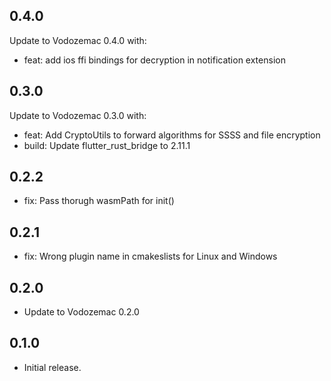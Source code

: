 ## 0.4.0

Update to Vodozemac 0.4.0 with:
- feat: add ios ffi bindings for decryption in notification extension

## 0.3.0

Update to Vodozemac 0.3.0 with:
- feat: Add CryptoUtils to forward algorithms for SSSS and file encryption
- build: Update flutter_rust_bridge to 2.11.1

## 0.2.2

- fix: Pass thorugh wasmPath for init()

## 0.2.1

- fix: Wrong plugin name in cmakeslists for Linux and Windows

## 0.2.0

- Update to Vodozemac 0.2.0

## 0.1.0

- Initial release.
